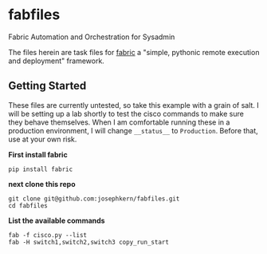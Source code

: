 fabfiles
========

Fabric Automation and Orchestration for Sysadmin

The files herein are task files for [fabric][fab] a "simple, pythonic
remote execution and deployment" framework.

Getting Started
---------------

These files are currently untested, so take this example with a grain
of salt. I will be setting up a lab shortly to test the cisco commands
to make sure they behave themselves. When I am comfortable running
these in a production environment, I will change `__status__` to
`Production`. Before that, use at your own risk.

__First install fabric__

	pip install fabric
	
__next clone this repo__

	git clone git@github.com:josephkern/fabfiles.git
	cd fabfiles

__List the available commands__

	fab -f cisco.py --list
	fab -H switch1,switch2,switch3 copy_run_start

[fab]: https://github.com/fabric/fabric
